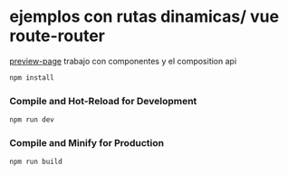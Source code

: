 # ejemplos con rutas dinamicas/ vue route-router
[preview-page](https://polite-puffpuff-8cc238.netlify.app/)
trabajo con componentes y el composition api
```sh
npm install
```

### Compile and Hot-Reload for Development

```sh
npm run dev
```

### Compile and Minify for Production

```sh
npm run build
```
